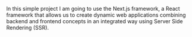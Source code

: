 In this simple project I am going to use the Next.js framework, a React framework that allows us to create dynamic web applications combining backend and frontend concepts in an integrated way using Server Side Rendering (SSR).
